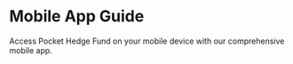 # Mobile App Guide

Access Pocket Hedge Fund on your mobile device with our comprehensive mobile app.

